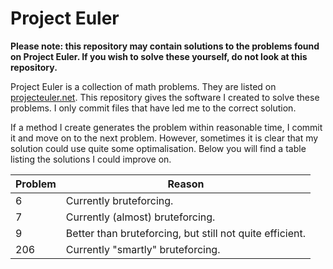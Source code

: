 # Project Euler
**Please note: this repository may contain solutions to the problems found on Project Euler. If
you wish to solve these yourself, do not look at this repository.**

Project Euler is a collection of math problems. They are listed on
[projecteuler.net](projecteuler.net). This repository gives the software I created to solve these
problems. I only commit files that have led me to the correct solution.

If a method I create generates the problem within reasonable time, I commit it and move on to the
next problem. However, sometimes it is clear that my solution could use quite some optimalisation.
Below you will find a table listing the solutions I could improve on.

| Problem | Reason                                                   |
|---------|----------------------------------------------------------|
| 6       | Currently bruteforcing.                                  |
| 7       | Currently (almost) bruteforcing.                         |
| 9       | Better than bruteforcing, but still not quite efficient. |
| 206     | Currently "smartly" bruteforcing.                        |
